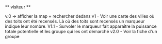 ** visiteur **

v.0 -> afficher la map + rechercher dedans
v1 - Voir une carte des villes où des toits ont été recensés. Là où des toits sont recensés un marqueur indique leur nombre.
V1.1 - Survoler le marqueur fait apparaître la puissance totale potentielle et les groupe qui les ont démarché
v2.0 - Voir la fiche d'un groupe

